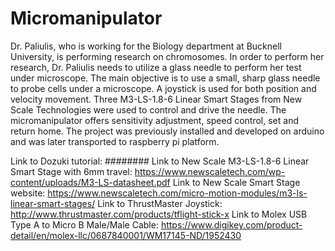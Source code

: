 # Micromanipulator
Dr. Paliulis, who is working for the Biology department at Bucknell University, is performing research on chromosomes. 
In order to perform her research, Dr. Paliulis needs to utilize a glass needle to perform her test under microscope. The main objective
is to use a small, sharp glass needle to probe cells under a microscope. A joystick is used for both position and velocity movement.
Three M3-LS-1.8-6 Linear Smart Stages from New Scale Technologies were used to control and drive the needle. The micromanipulator offers
sensitivity adjustment, speed control, set and return home. The project was previously installed and developed on arduino and was later
transported to raspberry pi platform. 

Link to Dozuki tutorial: ########
Link to New Scale M3-LS-1.8-6 Linear Smart Stage with 6mm travel: https://www.newscaletech.com/wp-content/uploads/M3-LS-datasheet.pdf
Link to New Scale Smart Stage website: https://www.newscaletech.com/micro-motion-modules/m3-ls-linear-smart-stages/
Link to ThrustMaster Joystick: http://www.thrustmaster.com/products/tflight-stick-x
Link to Molex USB Type A to Micro B Male/Male Cable: https://www.digikey.com/product-detail/en/molex-llc/0687840001/WM17145-ND/1952430
